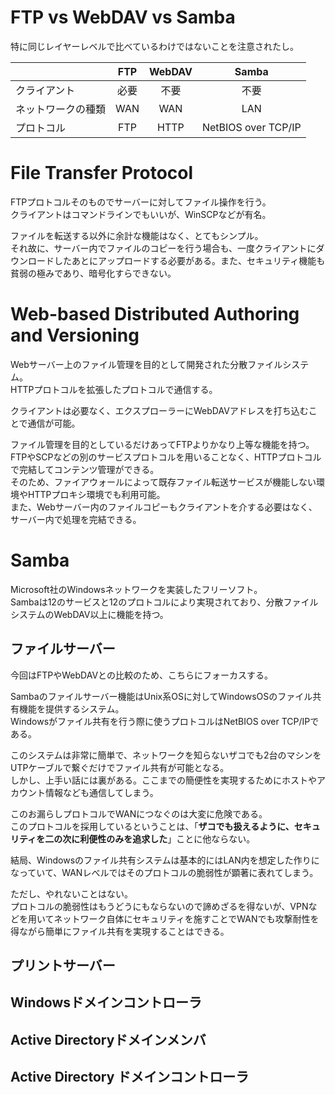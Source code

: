 # FTP vs WebDAV vs Samba

特に同じレイヤーレベルで比べているわけではないことを注意されたし。

|       |FTP|WebDAV|Samba|
|:------|:-:|:----:|:---:|
|クライアント|必要|不要|不要|
|ネットワークの種類|WAN|WAN|LAN|
|プロトコル|FTP|HTTP|NetBIOS over TCP/IP|

# File Transfer Protocol
FTPプロトコルそのものでサーバーに対してファイル操作を行う。  
クライアントはコマンドラインでもいいが、WinSCPなどが有名。

ファイルを転送する以外に余計な機能はなく、とてもシンプル。  
それ故に、サーバー内でファイルのコピーを行う場合も、一度クライアントにダウンロードしたあとにアップロードする必要がある。また、セキュリティ機能も貧弱の極みであり、暗号化すらできない。

# Web-based Distributed Authoring and Versioning
Webサーバー上のファイル管理を目的として開発された分散ファイルシステム。  
HTTPプロトコルを拡張したプロトコルで通信する。

クライアントは必要なく、エクスプローラーにWebDAVアドレスを打ち込むことで通信が可能。

ファイル管理を目的としているだけあってFTPよりかなり上等な機能を持つ。  
FTPやSCPなどの別のサービスプロトコルを用いることなく、HTTPプロトコルで完結してコンテンツ管理ができる。  
そのため、ファイアウォールによって既存ファイル転送サービスが機能しない環境やHTTPプロキシ環境でも利用可能。  
また、Webサーバー内のファイルコピーもクライアントを介する必要はなく、サーバー内で処理を完結できる。

# Samba

Microsoft社のWindowsネットワークを実装したフリーソフト。  
Sambaは12のサービスと12のプロトコルにより実現されており、分散ファイルシステムのWebDAV以上に機能を持つ。

## ファイルサーバー
今回はFTPやWebDAVとの比較のため、こちらにフォーカスする。

Sambaのファイルサーバー機能はUnix系OSに対してWindowsOSのファイル共有機能を提供するシステム。  
Windowsがファイル共有を行う際に使うプロトコルはNetBIOS over TCP/IPである。

このシステムは非常に簡単で、ネットワークを知らないザコでも2台のマシンをUTPケーブルで繋ぐだけでファイル共有が可能となる。  
しかし、上手い話には裏がある。ここまでの簡便性を実現するためにホストやアカウント情報なども通信してしまう。

このお漏らしプロトコルでWANにつなぐのは大変に危険である。  
このプロトコルを採用しているということは、「**ザコでも扱えるように、セキュリティを二の次に利便性のみを追求した**」ことに他ならない。

結局、Windowsのファイル共有システムは基本的にはLAN内を想定した作りになっていて、WANレべルではそのプロトコルの脆弱性が顕著に表れてしまう。

ただし、やれないことはない。  
プロトコルの脆弱性はもうどうにもならないので諦めざるを得ないが、VPNなどを用いてネットワーク自体にセキュリティを施すことでWANでも攻撃耐性を得ながら簡単にファイル共有を実現することはできる。


## プリントサーバー

## Windowsドメインコントローラ

## Active Directoryドメインメンバ

## Active Directory ドメインコントローラ



